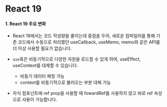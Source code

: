 # React 19

#### 1. React 19 주요 변화

- React 19에서는 코드 작성량을 줄이는데 중점을 두어, 새로운 컴파일러를 통해 기존 코드에서 수동으로 처리했던 useCallback, useMemo, memo와 같은 API를 더 이상 사용할 필요가 없습니다.

-  `use`훅은 비동기적으로 다양한 자원을 로드할 수 있게 하여, useEffect, useContext를 대체할 수 있습니다.
    - 비동기 데이터 페칭 가능
    - context를 비동기적으로 불러오는 부분 대체 가능

- 자식 컴포넌트에 ref prop을 사용할 때 fowardRef를 사용하지 않고 바로 ref 속성으로 사용이 가능합니다. 
